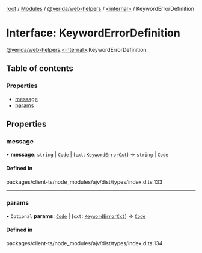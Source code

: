 [root](../README.md) / [Modules](../modules.md) / [@verida/web-helpers](../modules/verida_web_helpers.md) / [<internal\>](../modules/verida_web_helpers._internal_.md) / KeywordErrorDefinition

# Interface: KeywordErrorDefinition

[@verida/web-helpers](../modules/verida_web_helpers.md).[<internal\>](../modules/verida_web_helpers._internal_.md).KeywordErrorDefinition

## Table of contents

### Properties

- [message](verida_web_helpers._internal_.KeywordErrorDefinition.md#message)
- [params](verida_web_helpers._internal_.KeywordErrorDefinition.md#params)

## Properties

### message

• **message**: `string` \| [`Code`](../modules/verida_web_helpers._internal_.md#code) \| (`cxt`: [`KeywordErrorCxt`](verida_web_helpers._internal_.KeywordErrorCxt.md)) => `string` \| [`Code`](../modules/verida_web_helpers._internal_.md#code)

#### Defined in

packages/client-ts/node_modules/ajv/dist/types/index.d.ts:133

___

### params

• `Optional` **params**: [`Code`](../modules/verida_web_helpers._internal_.md#code) \| (`cxt`: [`KeywordErrorCxt`](verida_web_helpers._internal_.KeywordErrorCxt.md)) => [`Code`](../modules/verida_web_helpers._internal_.md#code)

#### Defined in

packages/client-ts/node_modules/ajv/dist/types/index.d.ts:134
